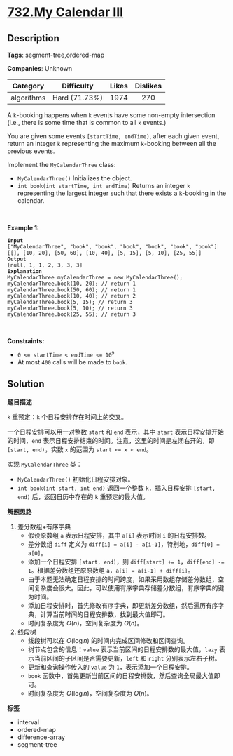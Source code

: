 # [732.My Calendar III](https://leetcode.com/problems/my-calendar-iii/description/)

## Description

**Tags**: segment-tree,ordered-map

**Companies**: Unknown

|  Category  |  Difficulty   | Likes | Dislikes |
| :--------: | :-----------: | :---: | :------: |
| algorithms | Hard (71.73%) | 1974  |   270    |


<p>A <code>k</code>-booking happens when <code>k</code> events have some non-empty intersection (i.e., there is some time that is common to all <code>k</code> events.)</p>
<p>You are given some events <code>[startTime, endTime)</code>, after each given event, return an integer <code>k</code> representing the maximum <code>k</code>-booking between all the previous events.</p>
<p>Implement the <code>MyCalendarThree</code> class:</p>
<ul>
  <li><code>MyCalendarThree()</code> Initializes the object.</li>
  <li><code>int book(int startTime, int endTime)</code> Returns an integer <code>k</code> representing the largest integer such that there exists a <code>k</code>-booking in the calendar.</li>
</ul>
<p>&nbsp;</p>
<p><strong class="example">Example 1:</strong></p>
<pre><code><strong>Input</strong>
[&quot;MyCalendarThree&quot;, &quot;book&quot;, &quot;book&quot;, &quot;book&quot;, &quot;book&quot;, &quot;book&quot;, &quot;book&quot;]
[[], [10, 20], [50, 60], [10, 40], [5, 15], [5, 10], [25, 55]]
<strong>Output</strong>
[null, 1, 1, 2, 3, 3, 3]
<strong>Explanation</strong>
MyCalendarThree myCalendarThree = new MyCalendarThree();
myCalendarThree.book(10, 20); // return 1
myCalendarThree.book(50, 60); // return 1
myCalendarThree.book(10, 40); // return 2
myCalendarThree.book(5, 15); // return 3
myCalendarThree.book(5, 10); // return 3
myCalendarThree.book(25, 55); // return 3</code></pre>
<p>&nbsp;</p>
<p><strong>Constraints:</strong></p>
<ul>
  <li><code>0 &lt;= startTime &lt; endTime &lt;= 10<sup>9</sup></code></li>
  <li>At most <code>400</code> calls will be made to <code>book</code>.</li>
</ul>

## Solution

**题目描述**

`k` 重预定：`k` 个日程安排存在时间上的交叉。

一个日程安排可以用一对整数 `start` 和 `end` 表示，其中 `start` 表示日程安排开始的时间，`end` 表示日程安排结束的时间。注意，这里的时间是左闭右开的，即 `[start, end)`，实数 `x` 的范围为 `start <= x < end`。

实现 `MyCalendarThree` 类：

- `MyCalendarThree()` 初始化日程安排对象。
- `int book(int start, int end)` 返回一个整数 `k`，插入日程安排 `[start, end)` 后，返回日历中存在的 `k` 重预定的最大值。

**解题思路**

1. 差分数组+有序字典
   - 假设原数组 `a` 表示日程安排，其中 `a[i]` 表示时间 `i` 的日程安排数。
   - 差分数组 `diff` 定义为 `diff[i] = a[i] - a[i-1]`，特别地，`diff[0] = a[0]`。
   - 添加一个日程安排 `[start, end)`，则 `diff[start] += 1`，`diff[end] -= 1`。根据差分数组还原原数组 `a`，`a[i] = a[i-1] + diff[i]`。
   - 由于本题无法确定日程安排的时间跨度，如果采用数组存储差分数组，空间复杂度会很大。因此，可以使用有序字典存储差分数组，有序字典的键为时间。
   - 添加日程安排时，首先修改有序字典，即更新差分数组，然后遍历有序字典，计算当前时间的日程安排数，找到最大值即可。
   - 时间复杂度为 $O(n)$，空间复杂度为 $O(n)$。
2. 线段树
   - 线段树可以在 $O(\log n)$ 的时间内完成区间修改和区间查询。
   - 树节点包含的信息：`value` 表示当前区间的日程安排数的最大值，`lazy` 表示当前区间的子区间是否需要更新，`left` 和 `right` 分别表示左右子树。
   - 更新和查询操作传入的 `value` 为 `1`，表示添加一个日程安排。
   - `book` 函数中，首先更新当前区间的日程安排数，然后查询全局最大值即可。
   - 时间复杂度为 $O(\log n)$，空间复杂度为 $O(n)$。

**标签**

- interval
- ordered-map
- difference-array
- segment-tree
